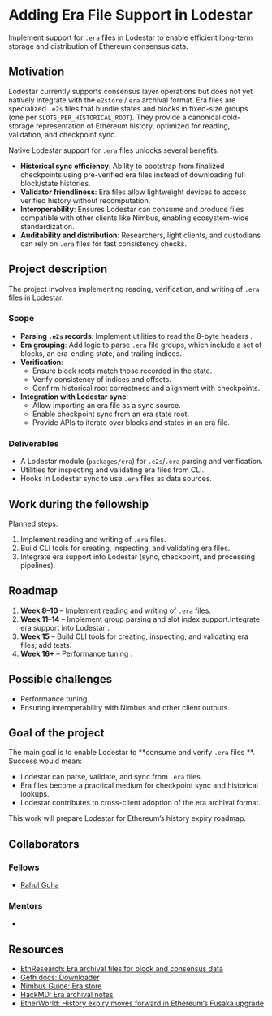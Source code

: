 # Adding Era File Support in Lodestar

Implement support for `.era` files in Lodestar to enable efficient long-term storage and distribution of Ethereum consensus data.

## Motivation

Lodestar currently supports consensus layer operations but does not yet natively integrate with the `e2store` / `era` archival format. Era files are specialized `.e2s` files that bundle states and blocks in fixed-size groups (one per `SLOTS_PER_HISTORICAL_ROOT`). They provide a canonical cold-storage representation of Ethereum history, optimized for reading, validation, and checkpoint sync.

Native Lodestar support for `.era` files unlocks several benefits:
- **Historical sync efficiency**: Ability to bootstrap from finalized checkpoints using pre-verified era files instead of downloading full block/state histories.
- **Validator friendliness**: Era files allow lightweight devices to access verified history without recomputation.
- **Interoperability**: Ensures Lodestar can consume and produce files compatible with other clients like Nimbus, enabling ecosystem-wide standardization.
- **Auditability and distribution**: Researchers, light clients, and custodians can rely on `.era` files for fast consistency checks.

## Project description

The project involves implementing reading, verification, and  writing of `.era` files in Lodestar.

### Scope

- **Parsing `.e2s` records**: Implement utilities to read the 8-byte headers .
- **Era grouping**: Add logic to parse `.era` file groups, which include a set of blocks, an era-ending state, and trailing indices.
- **Verification**:
  - Ensure block roots match those recorded in the state.
  - Verify consistency of indices and offsets.
  - Confirm historical root correctness and alignment with checkpoints.
- **Integration with Lodestar sync**:
  - Allow importing an era file as a sync source.
  - Enable checkpoint sync from an era state root.
  - Provide APIs to iterate over blocks and states in an era file.

### Deliverables

- A Lodestar module (`packages/era`) for `.e2s`/`.era` parsing and verification.
- Utilities for inspecting and validating era files from CLI.
- Hooks in Lodestar sync to use `.era` files as data sources.

## Work during the fellowship

Planned steps:
1. Implement reading and writing of `.era` files.
2. Build CLI tools for creating, inspecting, and validating era files.
3. Integrate era support into Lodestar (sync, checkpoint, and processing pipelines).

## Roadmap

1. **Week 8–10** – Implement reading and writing of `.era` files.
2. **Week 11–14** – Implement group parsing and slot index support.Integrate era support into Lodestar .
4. **Week 15** – Build CLI tools for creating, inspecting, and validating era files; add tests.
5. **Week 16+** – Performance tuning .

## Possible challenges 


- Performance tuning.
- Ensuring interoperability with Nimbus and other client outputs.

## Goal of the project

The main goal is to enable Lodestar to **consume and verify `.era` files **. Success would mean:
- Lodestar can parse, validate, and sync from `.era` files.
- Era files become a practical medium for checkpoint sync and historical lookups.
- Lodestar contributes to cross-client adoption of the era archival format.

This work will prepare Lodestar for Ethereum’s history expiry roadmap.

## Collaborators

### Fellows
- [Rahul Guha](https://github.com/guha-rahul)

### Mentors
- 


## Resources

 - [EthResearch: Era archival files for block and consensus data](https://ethresear.ch/t/era-archival-files-for-block-and-consensus-data/13526)
 - [Geth docs: Downloader](https://geth.ethereum.org/docs/fundamentals/downloadera)
 - [Nimbus Guide: Era store](https://nimbus.guide/era-store.html)
 - [HackMD: Era archival notes](https://hackmd.io/@advaita/BkMvD9Qllg)
 - [EtherWorld: History expiry moves forward in Ethereum’s Fusaka upgrade](https://etherworld.co/2025/06/16/history-expiry-moves-forward-in-ethereums-fusaka-upgrade/)
